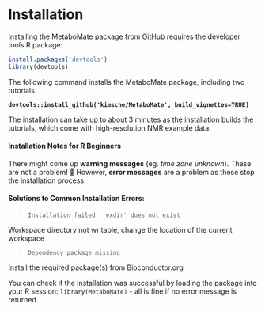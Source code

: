 
# Installation 
Installing the MetaboMate package from GitHub requires the developer tools R package:
```r
install.packages('devtools')
library(devtools)
```

The following command installs the MetaboMate package, including two tutorials.

**`devtools::install_github('kimsche/MetaboMate', build_vignettes=TRUE)`**

The installation can take up to about 3 minutes as the installation builds the tutorials, which come with high-resolution NMR example data.

#### Installation Notes for R Beginners

There might come up **warning messages** (eg. *time zone unknown*). These are not a problem! :pray:
However, **error messages** are a problem as these stop the installation process. 

#### Solutions to Common Installation Errors:

>`Installation failed: 'exdir' does not exist`

Workspace directory not writable, change the location of the current workspace

>`Dependency package missing`

Install the required package(s) from Bioconductor.org

You can check if the installation was successful by loading the package into your R session: `library(MetaboMate)` - all is fine if no error message is returned.

